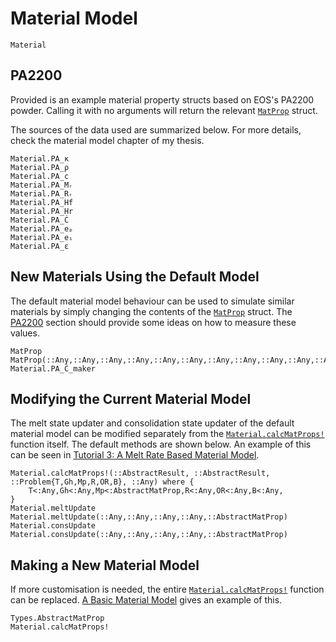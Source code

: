 # Material Model

```@docs
Material
```

## PA2200

Provided is an example material property structs based on EOS's PA2200 powder.
Calling it with no arguments will return the relevant [`MatProp`](@ref) struct.

The sources of the data used are summarized below. For more details, check the
material model chapter of my thesis.

```@docs
Material.PA_κ
Material.PA_ρ
Material.PA_c
Material.PA_Mᵣ
Material.PA_Rᵣ
Material.PA_Hf
Material.PA_Hr
Material.PA_Ċ
Material.PA_eₚ
Material.PA_eᵢ
Material.PA_ε
```

## New Materials Using the Default Model

The default material model behaviour can be used to simulate similar
materials by simply changing the contents of the [`MatProp`](@ref) struct. The
[PA2200](@ref) section should provide some ideas on how to measure these values.

```@docs
MatProp
MatProp(::Any,::Any,::Any,::Any,::Any,::Any,::Any,::Any,::Any,::Any,::Any,::Any,::Any)
Material.PA_Ċ_maker
```

## Modifying the Current Material Model

The melt state updater and consolidation state updater of the default material
model can be modified separately from the [`Material.calcMatProps!`](@ref)
function itself. The default methods are shown below. An example of this can be
seen in [Tutorial 3: A Melt Rate Based Material Model](@ref).

```@docs
Material.calcMatProps!(::AbstractResult, ::AbstractResult, ::Problem{T,Gh,Mp,R,OR,B}, ::Any) where {
    T<:Any,Gh<:Any,Mp<:AbstractMatProp,R<:Any,OR<:Any,B<:Any,
}
Material.meltUpdate
Material.meltUpdate(::Any,::Any,::Any,::Any,::AbstractMatProp)
Material.consUpdate
Material.consUpdate(::Any,::Any,::Any,::Any,::AbstractMatProp)
```

## Making a New Material Model

If more customisation is needed, the entire [`Material.calcMatProps!`](@ref)
function can be replaced. [A Basic Material Model](@ref) gives an example of
this.

```@docs
Types.AbstractMatProp
Material.calcMatProps!
```

